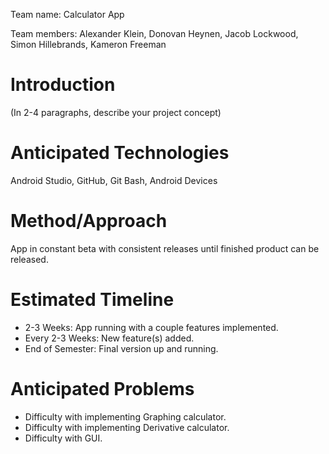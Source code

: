 Team name: Calculator App

Team members: Alexander Klein, Donovan Heynen, Jacob Lockwood, Simon Hillebrands, Kameron Freeman

# Introduction

(In 2-4 paragraphs, describe your project concept)

# Anticipated Technologies

Android Studio, GitHub, Git Bash, Android Devices

# Method/Approach

App in constant beta with consistent releases until finished product can be released.

# Estimated Timeline

- 2-3 Weeks: App running with a couple features implemented.
- Every 2-3 Weeks: New feature(s) added.
- End of Semester: Final version up and running.

# Anticipated Problems

- Difficulty with implementing Graphing calculator.
- Difficulty with implementing Derivative calculator.
- Difficulty with GUI.
